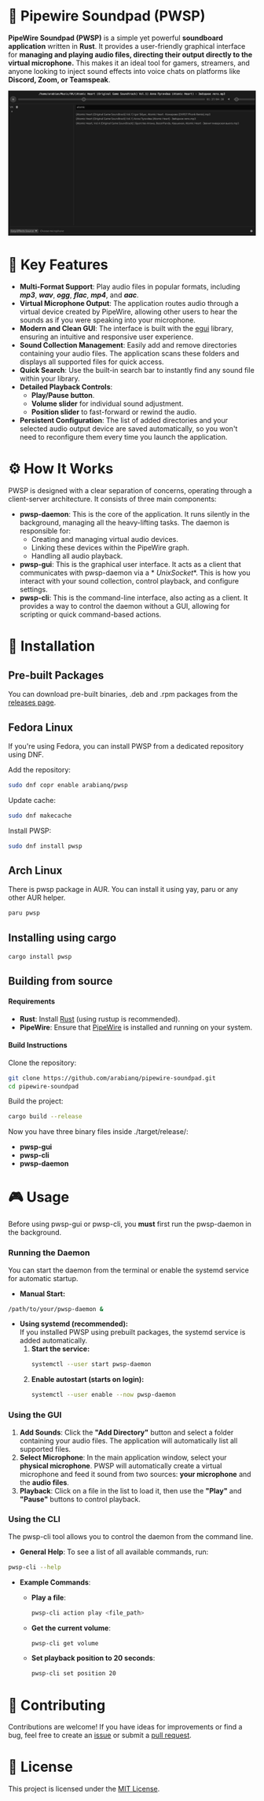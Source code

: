 # **🎵 Pipewire Soundpad (PWSP)**

**PipeWire Soundpad (PWSP)** is a simple yet powerful **soundboard application** written in **Rust**. It provides a
user-friendly graphical interface for **managing and playing audio files, directing their output directly to the virtual
microphone.** This makes it an ideal tool for gamers, streamers, and anyone looking to inject sound effects into voice
chats on platforms like **Discord, Zoom, or Teamspeak**.

![screenshot.png](assets/screenshot.png)

# **🌟 Key Features**

* **Multi-Format Support**: Play audio files in popular formats, including _**mp3**_, _**wav**_, _**ogg**_, _**flac**_,
  _**mp4**_, and _**aac**_.
* **Virtual Microphone Output**: The application routes audio through a virtual device created by PipeWire, allowing
  other users to hear the sounds as if you were speaking into your microphone.
* **Modern and Clean GUI**: The interface is built with the [egui](https://egui.rs) library, ensuring an intuitive and
  responsive user experience.
* **Sound Collection Management**: Easily add and remove directories containing your audio files. The application scans
  these folders and displays all supported files for quick access.
* **Quick Search**: Use the built-in search bar to instantly find any sound file within your library.
* **Detailed Playback Controls**:
    * **Play/Pause button**.
    * **Volume slider** for individual sound adjustment.
    * **Position slider** to fast-forward or rewind the audio.
* **Persistent Configuration**: The list of added directories and your selected audio output device are saved
  automatically, so you won't need to reconfigure them every time you launch the application.

# **⚙️ How It Works**

PWSP is designed with a clear separation of concerns, operating through a client-server architecture. It consists of
three main components:

* **pwsp-daemon**: This is the core of the application. It runs silently in the background, managing all the
  heavy-lifting tasks. The daemon is responsible for:
    * Creating and managing virtual audio devices.
    * Linking these devices within the PipeWire graph.
    * Handling all audio playback.
* **pwsp-gui**: This is the graphical user interface. It acts as a client that communicates with pwsp-daemon via a *
  *UnixSocket**. This is how you interact with your sound collection, control playback, and configure settings.
* **pwsp-cli**: This is the command-line interface, also acting as a client. It provides a way to control the daemon
  without a GUI, allowing for scripting or quick command-based actions.

# **🚀 Installation**

## **Pre-built Packages**

You can download pre-built binaries, .deb and .rpm packages from
the [releases page](https://github.com/arabianq/pipewire-soundpad/releases).

## **Fedora Linux**

If you're using Fedora, you can install PWSP from a dedicated repository using DNF.

Add the repository:

```bash
sudo dnf copr enable arabianq/pwsp
```

Update cache:

```bash
sudo dnf makecache
```

Install PWSP:

```bash
sudo dnf install pwsp
```

## **Arch Linux**
There is pwsp package in AUR.
You can install it using yay, paru or any other AUR helper.
```bash
paru pwsp
```

## **Installing using cargo**

```bash
cargo install pwsp
```

## **Building from source**

#### **Requirements**

* **Rust**: Install [Rust](https://www.rust-lang.org/tools/install) (using rustup is recommended).
* **PipeWire**: Ensure that [PipeWire](https://pipewire.org/) is installed and running on your system.

#### **Build Instructions**

Clone the repository:

```bash
git clone https://github.com/arabianq/pipewire-soundpad.git  
cd pipewire-soundpad
```

Build the project:

```bash
cargo build --release
```

Now you have three binary files inside ./target/release/:

- **pwsp-gui**
- **pwsp-cli**
- **pwsp-daemon**

# **🎮 Usage**

Before using pwsp-gui or pwsp-cli, you **must** first run the pwsp-daemon in the background.

### **Running the Daemon**

You can start the daemon from the terminal or enable the systemd service for automatic startup.

* **Manual Start:**

```bash
/path/to/your/pwsp-daemon &
```

* **Using systemd (recommended):**  
  If you installed PWSP using prebuilt packages, the systemd service is added automatically.
    1. **Start the service:**
        ```bash  
        systemctl --user start pwsp-daemon
        ```
    2. **Enable autostart (starts on login):**
        ```bash
       systemctl --user enable --now pwsp-daemon
        ```

### **Using the GUI**

1. **Add Sounds**: Click the **"Add Directory"** button and select a folder containing your audio files. The application
   will automatically list all supported files.
2. **Select Microphone**: In the main application window, select your **physical microphone**. PWSP will automatically
   create a virtual microphone and feed it sound from two sources: **your microphone** and the **audio files**.
3. **Playback**: Click on a file in the list to load it, then use the **"Play"** and **"Pause"** buttons to control
   playback.

### **Using the CLI**

The pwsp-cli tool allows you to control the daemon from the command line.

* **General Help**: To see a list of all available commands, run:

```bash
pwsp-cli --help
```

* **Example Commands**:
    * **Play a file**:

      ```bash
      pwsp-cli action play <file_path>
      ```

    * **Get the current volume**:

      ```bash
      pwsp-cli get volume
      ```

    * **Set playback position to 20 seconds**:

      ```bash 
      pwsp-cli set position 20
      ```

# **🤝 Contributing**

Contributions are welcome\! If you have ideas for improvements or find a bug, feel free to create
an [issue](https://github.com/arabianq/pipewire-soundpad/issues) or submit
a [pull request](https://github.com/arabianq/pipewire-soundpad/pulls).

# **📜 License**

This project is licensed under
the [MIT License](https://github.com/arabianq/pipewire-soundpad/blob/main/LICENSE).
